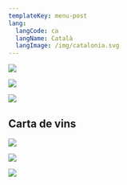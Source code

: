 ```yaml
---
templateKey: menu-post
lang:
  langCode: ca
  langName: Català
  langImage: /img/catalonia.svg
---
```

![](/img/carta-benvinguda.png)

![](/img/carta-cat-es.png)

![](/img/la-cuina-d-en-sisu-09.png)

## Carta de vins

![](/img/carta-vins-2020-provisional-1.png)

![](/img/carta-vins-2020-provisional-2.png)

![](/img/carta-vins-2020-provisional-3.png)